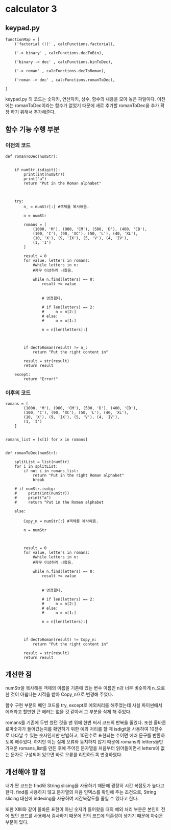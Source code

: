 # calculator 3

## keypad.py

    functionMap = [
        ('factorial (!)' , calcFunctions.factorial),

        ('-> binary' , calcFunctions.decToBin),

        ('binary -> dec' , calcFunctions.binToDec),

        ('-> roman' , calcFunctions.decToRoman),

        ('roman -> dec' , calcFunctions.romanToDec),

    ]

keypad.py 의 코드는 숫자키, 연산자키, 상수, 함수의 내용을 모아 놓은 파일이다.
이전에는 romanToDec이라는 함수가 없었기 때문에 새로 추가할 romanToDec을 추가 확장 하기 위해서 추가해준다.

## 함수 기능 수행 부분


### 이전의 코드 

    def romanToDec(numStr):


        if numStr.isdigit():
            print(int(numStr))
            print("a")
            return "Put in the Roman alphabet"



        try:
            n_ = numStr[:] #객체를 복사해옴.

            n = numStr

            romans = [
                (1000, 'M'), (900, 'CM'), (500, 'D'), (400, 'CD'),
                (100, 'C'), (90, 'XC'), (50, 'L'), (40, 'XL'),
                (10, 'X'), (9, 'IX'), (5, 'V'), (4, 'IV'),
                (1, 'I')
            ]

            result = 0
            for value, letters in romans:
                #while letters in n:
                #자꾸 이상하케 나왔움.

                while n.find(letters) == 0:
                    result += value


                    # 멍청했다.

                    # if len(letters) == 2:
                    #     n = n[2:]
                    # else:
                    #     n = n[1:]
    
                    n = n[len(letters):]



            if decToRoman(result) != n_:
                return "Put the right content in"

            result = str(result)
            return result
  
        except:
            return "Error!"

### 이후의 코드

    romans = [
            (1000, 'M'), (900, 'CM'), (500, 'D'), (400, 'CD'),
            (100, 'C'), (90, 'XC'), (50, 'L'), (40, 'XL'),
            (10, 'X'), (9, 'IX'), (5, 'V'), (4, 'IV'),
            (1, 'I')
        ]


    romans_list = [x[1] for x in romans]


    def romanToDec(numStr):

        splitList = list(numStr)
        for i in splitList:
            if not i in romans_list:
                return "Put in the right Roman alphabet"
                break

        # if numStr.isdig:
        #     print(int(numStr))
        #     print("a")
        #     return "Put in the Roman alphabet

        else:
    
            Copy_n = numStr[:] #객체를 복사해옴.
 
            n = numStr



            result = 0
            for value, letters in romans:
                #while letters in n:
                #자꾸 이상하케 나왔움.

                while n.find(letters) == 0:
                    result += value

 
                    # 멍청했다.
  
                    # if len(letters) == 2:
                    #     n = n[2:]
                    # else:
                    #     n = n[1:]

                    n = n[len(letters):]



            if decToRoman(result) != Copy_n:
                return "Put the right content in"

            result = str(result)
            return result


## 개선한 점

numStr을 복사해온 객체의 이름을 기존에 있는 변수 이름인 n과 너무 비슷하게 n_으로 한 것이 아쉽다는 지적을 받아 Copy_n으로 변경해 주었다.

함수 구현 부분의 메인 코드를 try, except로 예외처리를 해주었는데 사실 파이썬에서 에러라고 할만한 큰 에러는 없을 것 같아서 그 부분을 삭제 해 주었다.

romans를 기존에 두번 썼던 것을 맨 위에 한번 써서 코드의 반복을 줄였다.
또한 올바른 로마숫자가 들어갔는지를 확인하기 위한 예외 처리를 할 때 isdigit을 사용하여 10진수로 나타날 수 있는 숫자인지만 판별하고, 10진수로 표현되는 수이면 에러 문구를 반환하도록 해주었다. 하지만 이는 실제 오류와 동치하지 않기 때문에 romans의 letters들만 가져온 romans_list를 만든 후에 주어진 문자열을 처음부터 읽어들이면서 letters에 없는 문자로 구성되어 있으면 바로 오류를 리턴하도록 변경하였다.



## 개선해야 할 점

내가 짠 코드는 find와 String slicing을 사용하기 때문에 굉장히 시간 복잡도가 높다고 한다. find를 사용하지 않고 문자열의 처음 인덱스를 확인해 주는 조건으로, String slicing 대신에 indexing을 사용하여 시간복잡도를 줄일 수 있다고 한다.

또한 XIIII와 같이 올바른 표현이 아닌 숫자가 들어왔을 때의 예외 처리 부분은 본인이 전에 짰던 코드를 사용해서 검사하기 때문에 전의 코드에 의존성이 생기기 때문에 아쉬운 부분이 있다. 
